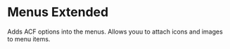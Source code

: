 # Menus Extended

Adds ACF options into the menus. Allows youu to attach icons and images to menu items.